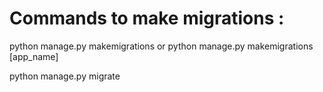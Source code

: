 # Commands to make migrations :

python manage.py makemigrations
or 
python manage.py makemigrations [app_name]

python manage.py migrate